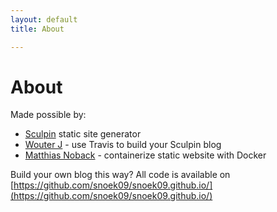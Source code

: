 ```yaml
---
layout: default
title: About

---
```

# About

Made possible by:

- [Sculpin](https://sculpin.io/) static site generator
- [Wouter J](http://wouterj.nl/2015/02/using-travis-to-build-your-sculpin-blog/) - use Travis to build your Sculpin blog
- [Matthias Noback](https://matthiasnoback.nl/2017/01/containerizing-a-static-website-with-docker/) - containerize static website with Docker 

Build your own blog this way? All code is available on [https://github.com/snoek09/snoek09.github.io/](https://github.com/snoek09/snoek09.github.io/)
